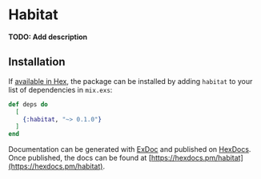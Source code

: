 # Habitat

**TODO: Add description**

## Installation

If [available in Hex](https://hex.pm/docs/publish), the package can be installed
by adding `habitat` to your list of dependencies in `mix.exs`:

```elixir
def deps do
  [
    {:habitat, "~> 0.1.0"}
  ]
end
```

Documentation can be generated with [ExDoc](https://github.com/elixir-lang/ex_doc)
and published on [HexDocs](https://hexdocs.pm). Once published, the docs can
be found at [https://hexdocs.pm/habitat](https://hexdocs.pm/habitat).

